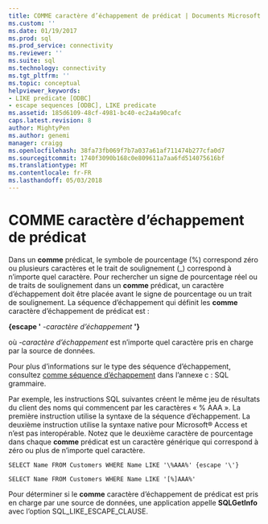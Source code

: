 ```yaml
---
title: COMME caractère d’échappement de prédicat | Documents Microsoft
ms.custom: ''
ms.date: 01/19/2017
ms.prod: sql
ms.prod_service: connectivity
ms.reviewer: ''
ms.suite: sql
ms.technology: connectivity
ms.tgt_pltfrm: ''
ms.topic: conceptual
helpviewer_keywords:
- LIKE predicate [ODBC]
- escape sequences [ODBC], LIKE predicate
ms.assetid: 185d6109-48cf-4981-bc40-ec2a4a90cafc
caps.latest.revision: 8
author: MightyPen
ms.author: genemi
manager: craigg
ms.openlocfilehash: 38fa73fb069f7b7a037a61af711474b277cfa0d7
ms.sourcegitcommit: 1740f3090b168c0e809611a7aa6fd514075616bf
ms.translationtype: MT
ms.contentlocale: fr-FR
ms.lasthandoff: 05/03/2018
---
```

# <a name="like-predicate-escape-character"></a>COMME caractère d’échappement de prédicat
Dans un **comme** prédicat, le symbole de pourcentage (%) correspond zéro ou plusieurs caractères et le trait de soulignement (_) correspond à n’importe quel caractère. Pour rechercher un signe de pourcentage réel ou de traits de soulignement dans un **comme** prédicat, un caractère d’échappement doit être placée avant le signe de pourcentage ou un trait de soulignement. La séquence d’échappement qui définit les **comme** caractère d’échappement de prédicat est :  
  
 **{escape '** *-caractère d’échappement* **'}**  
  
 où *-caractère d’échappement* est n’importe quel caractère pris en charge par la source de données.  
  
 Pour plus d’informations sur le type des séquence d’échappement, consultez [comme séquence d’échappement](../../../odbc/reference/appendixes/like-escape-sequence.md) dans l’annexe c : SQL grammaire.  
  
 Par exemple, les instructions SQL suivantes créent le même jeu de résultats du client des noms qui commencent par les caractères « % AAA ». La première instruction utilise la syntaxe de la séquence d’échappement. La deuxième instruction utilise la syntaxe native pour Microsoft® Access et n’est pas interopérable. Notez que le deuxième caractère de pourcentage dans chaque **comme** prédicat est un caractère générique qui correspond à zéro ou plus de n’importe quel caractère.  
  
```  
SELECT Name FROM Customers WHERE Name LIKE '\%AAA%' {escape '\'}  
  
SELECT Name FROM Customers WHERE Name LIKE '[%]AAA%'  
```  
  
 Pour déterminer si le **comme** caractère d’échappement de prédicat est pris en charge par une source de données, une application appelle **SQLGetInfo** avec l’option SQL_LIKE_ESCAPE_CLAUSE.
